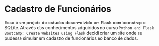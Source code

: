# Cadastro de Funcionários

Esse é um projeto de estudos desenvolvido em Flask com bootstrap e SQLite.
Através dos conhecimentos adquiridos no curso ```Python and Flask Bootcamp: Create Websites using Flask``` decidi criar um site onde eu pudesse simular um cadastro de funcionários no banco de dados.
